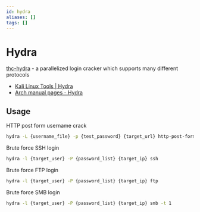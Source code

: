 ```yaml
---
id: hydra
aliases: []
tags: []
---
```


# Hydra

[thc-hydra](https://github.com/vanhauser-thc/thc-hydra) -
a parallelized login cracker which supports many different protocols

- [Kali Linux Tools | Hydra](https://www.kali.org/tools/hydra/)
- [Arch manual pages - Hydra](https://man.archlinux.org/man/hydra.1.en)

## Usage

HTTP post form username crack

```sh
hydra -L {username_file} -p {test_password} {target_url} http-post-form "/:username=^USER^&password=^PASS^:Invalid username and password."
```

Brute force SSH login

```sh
hydra -l {target_user} -P {password_list} {target_ip} ssh
```

Brute force FTP login

```sh
hydra -l {target_user} -P {password_list} {target_ip} ftp
```

Brute force SMB login

```sh
hydra -l {target_user} -P {password_list} {target_ip} smb -t 1
```
